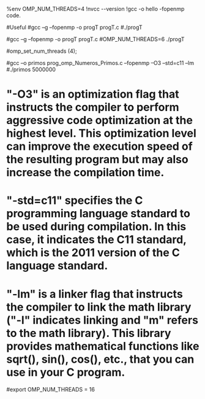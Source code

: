 %env OMP_NUM_THREADS=4
!nvcc --version
!gcc -o hello -fopenmp code.


#Useful
#gcc –g –fopenmp -o progT progT.c
#./progT

#gcc –g –fopenmp -o progT progT.c
#OMP_NUM_THREADS=6 ./progT

#omp_set_num_threads (4);

#gcc –o primos prog_omp_Numeros_Primos.c –fopenmp –O3 –std=c11 –lm
#./primos 5000000
####
# "-O3" is an optimization flag that instructs the compiler to perform aggressive code optimization at the highest level. This optimization level can improve the execution speed of the resulting program but may also increase the compilation time.
# "-std=c11" specifies the C programming language standard to be used during compilation. In this case, it indicates the C11 standard, which is the 2011 version of the C language standard.
# "-lm" is a linker flag that instructs the compiler to link the math library ("-l" indicates linking and "m" refers to the math library). This library provides mathematical functions like sqrt(), sin(), cos(), etc., that you can use in your C program.
####

#export OMP_NUM_THREADS = 16
